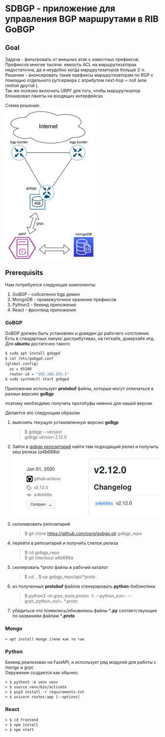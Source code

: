 # SDBGP - приложение для управления BGP маршрутами в RIB GoBGP  
## Goal 
Задача - фильтровать от внешних атак с известных префиксов. Префиксов многие тысячи. емкость ACL на маршрутизаторах недостаточна, да и неудобно когда маршрутизаторов больше 2-х.  
Решение - анонсировать такие префиксы маршрутизаторам по BGP с помощью отдельного рутсервера с атрибутом next-hop = null (или любой другой ).  
Так же полезно включить URPF для того, чтобы маршрутизатор блокировал пакеты на входящих интерфейсах

Схема решения:  
![](docs/sdbgp.png)

## Prerequisits
Нам потребуется следующие компоненты:
  1. GoBGP - собсвтенно bgp демон
  2. MongoDB - промежуточное хранение префиксов
  3. Python3 - бекенд приложения
  4. React - фронтенд приложения

### GoBGP 
GoBGP должен быть установлен и доведен до рабочего сотстояния.  
Есть в стандартных линукс дистрибутивах, на гитхабе, докерхабе итд.  
Для **ubuntu** достаточно такого  
```bash
$ sudo apt install gobgpd
$ cat /etc/gobgpd.conf 
[global.config]
  as = 65100
  router-id = "192.168.255.1"
$ sudo systemctl start gobgpd
```

Приложение использует **protobuf** файлы, которые могут отличаться в разных версиях **goBgp**

поэтому необходимо получить протобуфы именно для нашей версии

Делается это следующим образом  
1. выяснить текущую установленную версию **goBgp**
    > $ gobgp --version  
gobgp version 2.12.0

2. Зайти в [gobgp репозиторий](https://github.com/osrg/gobgp/releases) найти там подходящий релиз и получить хеш релиза (*a4b688a*)  
   ![](docs/gobgp_releases.png)  
   
3. склонировать репозитарий
    > $ git clone https://github.com/osrg/gobgp.git gobgp_repo
4. перейти в репозитарий и получить слепок релиза
    > $ cd gobgp_repo  
    > $ git checkout a4b688a
5. скопировать *proto файлы в рабочий каталог
    > $ cd ..
    > $ cp gobgp_repo/api/*proto .
6. из полученных **protobuf** файлов сгенерировать **python**-библиотеки
    > $ python3 -m grpc_tools.protoc -I. --python_out=. --grpc_python_out=. *.proto  

7. убедиться что появились/обновились файлы ***.py** соответствующие по названиям файлам ***.proto**

### Mongo
    > apt install mongo //или как то так

### Python
Бекенд реализован на FastAPI, и использует ряд модулей для работы с mongo и grpc  
Окружение создается как обычно:  

    > $ python3 -m venv venv  
    > $ source venv/bin/activate  
    > $ pip3 install -r requirements.txt  
    > $ uvicorn routes:app [--options]  


### React
    > $ cd frontend
    > $ npm install
    > $ npm start
